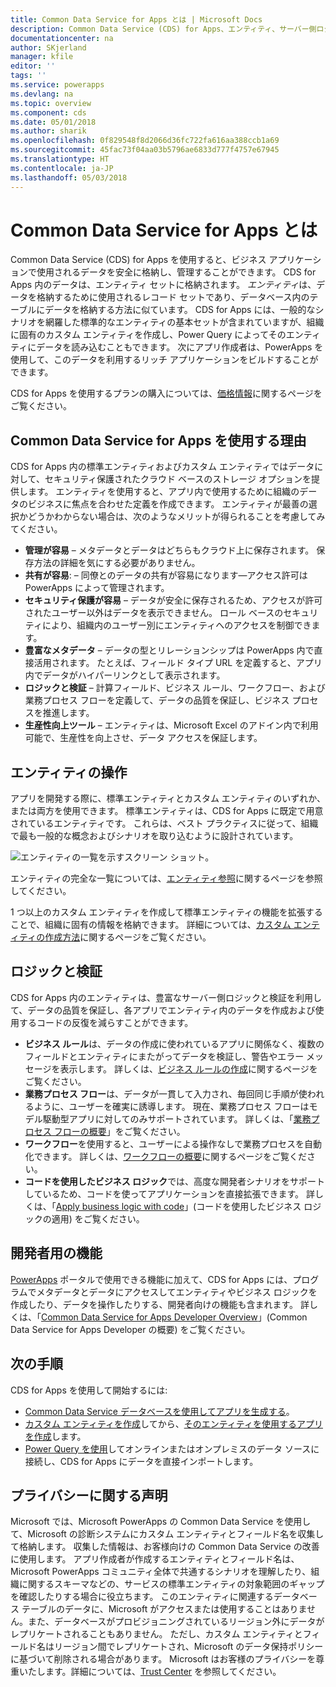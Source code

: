 ```yaml
---
title: Common Data Service for Apps とは | Microsoft Docs
description: Common Data Service (CDS) for Apps、エンティティ、サーバー側ロジックの概要について説明します。
documentationcenter: na
author: SKjerland
manager: kfile
editor: ''
tags: ''
ms.service: powerapps
ms.devlang: na
ms.topic: overview
ms.component: cds
ms.date: 05/01/2018
ms.author: sharik
ms.openlocfilehash: 0f829548f8d2066d36fc722fa616aa388ccb1a69
ms.sourcegitcommit: 45fac73f04aa03b5796ae6833d777f4757e67945
ms.translationtype: HT
ms.contentlocale: ja-JP
ms.lasthandoff: 05/03/2018
---
```

# <a name="what-is-common-data-service-for-apps"></a>Common Data Service for Apps とは
Common Data Service (CDS) for Apps を使用すると、ビジネス アプリケーションで使用されるデータを安全に格納し、管理することができます。 CDS for Apps 内のデータは、エンティティ セットに格納されます。 *エンティティ*は、データを格納するために使用されるレコード セットであり、データベース内のテーブルにデータを格納する方法に似ています。 CDS for Apps には、一般的なシナリオを網羅した標準的なエンティティの基本セットが含まれていますが、組織に固有のカスタム エンティティを作成し、Power Query によってそのエンティティにデータを読み込むこともできます。 次にアプリ作成者は、PowerApps を使用して、このデータを利用するリッチ アプリケーションをビルドすることができます。

CDS for Apps を使用するプランの購入については、[価格情報](../../administrator/pricing-billing-skus.md)に関するページをご覧ください。

## <a name="why-use-common-data-service-for-apps"></a>Common Data Service for Apps を使用する理由
CDS for Apps 内の標準エンティティおよびカスタム エンティティではデータに対して、セキュリティ保護されたクラウド ベースのストレージ オプションを提供します。 エンティティを使用すると、アプリ内で使用するために組織のデータのビジネスに焦点を合わせた定義を作成できます。 エンティティが最善の選択かどうかわからない場合は、次のようなメリットが得られることを考慮してみてください。

* **管理が容易** &ndash; メタデータとデータはどちらもクラウド上に保存されます。 保存方法の詳細を気にする必要がありません。
* **共有が容易**: &ndash; 同僚とのデータの共有が容易になります&mdash;アクセス許可は PowerApps によって管理されます。
* **セキュリティ保護が容易** &ndash; データが安全に保存されるため、アクセスが許可されたユーザー以外はデータを表示できません。 ロール ベースのセキュリティにより、組織内のユーザー別にエンティティへのアクセスを制御できます。
* **豊富なメタデータ** &ndash; データの型とリレーションシップは PowerApps 内で直接活用されます。 たとえば、フィールド タイプ URL を定義すると、アプリ内でデータがハイパーリンクとして表示されます。
* **ロジックと検証** &ndash; 計算フィールド、ビジネス ルール、ワークフロー、および業務プロセス フローを定義して、データの品質を保証し、ビジネス プロセスを推進します。
* **生産性向上ツール** &ndash; エンティティは、Microsoft Excel のアドイン内で利用可能で、生産性を向上させ、データ アクセスを保証します。

## <a name="interacting-with-entities"></a>エンティティの操作
アプリを開発する際に、標準エンティティとカスタム エンティティのいずれか、または両方を使用できます。 標準エンティティは、CDS for Apps に既定で用意されているエンティティです。 これらは、ベスト プラクティスに従って、組織で最も一般的な概念およびシナリオを取り込むように設計されています。

![エンティティの一覧を示すスクリーン ショット。](./media/data-platform-cds-intro/entitylist.png "エンティティの一覧")

エンティティの完全な一覧については、[エンティティ参照](https://docs.microsoft.com/en-us/powerapps/developer/common-data-service/reference/about-entity-reference)に関するページを参照してください。

1 つ以上のカスタム エンティティを作成して標準エンティティの機能を拡張することで、組織に固有の情報を格納できます。 詳細については、[カスタム エンティティの作成方法](create-custom-entity.md)に関するページをご覧ください。

## <a name="logic-and-validation"></a>ロジックと検証
CDS for Apps 内のエンティティは、豊富なサーバー側ロジックと検証を利用して、データの品質を保証し、各アプリでエンティティ内のデータを作成および使用するコードの反復を減らすことができます。

* **ビジネス ルール**は、データの作成に使われているアプリに関係なく、複数のフィールドとエンティティにまたがってデータを検証し、警告やエラー メッセージを表示します。 詳しくは、[ビジネス ルールの作成](./data-platform-create-business-rule.md)に関するページをご覧ください。
* **業務プロセス フロー**は、データが一貫して入力され、毎回同じ手順が使われるように、ユーザーを確実に誘導します。 現在、業務プロセス フローはモデル駆動型アプリに対してのみサポートされています。 詳しくは、「[業務プロセス フローの概要](/dynamics365/customer-engagement/customize/business-process-flows-overview)」をご覧ください。
* **ワークフロー**を使用すると、ユーザーによる操作なしで業務プロセスを自動化できます。 詳しくは、[ワークフローの概要](/dynamics365/customer-engagement/customize/workflow-processes)に関するページをご覧ください。
* **コードを使用したビジネス ロジック**では、高度な開発者シナリオをサポートしているため、コードを使ってアプリケーションを直接拡張できます。 詳しくは、「[Apply business logic with code](../../developer/common-data-service/apply-business-logic-with-code.md)」(コードを使用したビジネス ロジックの適用) をご覧ください。

## <a name="developer-capabilities"></a>開発者用の機能
[PowerApps](https://web.powerapps.com) ポータルで使用できる機能に加えて、CDS for Apps には、プログラムでメタデータとデータにアクセスしてエンティティやビジネス ロジックを作成したり、データを操作したりする、開発者向けの機能も含まれます。 詳しくは、「[Common Data Service for Apps Developer Overview](../../developer/common-data-service/overview.md)」(Common Data Service for Apps Developer の概要) をご覧ください。

## <a name="next-steps"></a>次の手順
CDS for Apps を使用して開始するには:
* [Common Data Service データベースを使用してアプリを生成する](../canvas-apps/data-platform-create-app-scratch.md)。
* [カスタム エンティティを作成](create-custom-entity.md)してから、[そのエンティティを使用するアプリを作成](../canvas-apps/data-platform-create-app.md)します。
* [Power Query を使用](./data-platform-cds-newentity-pq.md)してオンラインまたはオンプレミスのデータ ソースに接続し、CDS for Apps にデータを直接インポートします。

## <a name="privacy-notice"></a>プライバシーに関する声明
Microsoft では、Microsoft PowerApps の Common Data Service を使用して、Microsoft の診断システムにカスタム エンティティとフィールド名を収集して格納します。 収集した情報は、お客様向けの Common Data Service の改善に使用します。 アプリ作成者が作成するエンティティとフィールド名は、Microsoft PowerApps コミュニティ全体で共通するシナリオを理解したり、組織に関するスキーマなどの、サービスの標準エンティティの対象範囲のギャップを確認したりする場合に役立ちます。 このエンティティに関連するデータベース テーブルのデータに、Microsoft がアクセスまたは使用することはありません。また、データベースがプロビジョニングされているリージョン外にデータがレプリケートされることもありません。 ただし、カスタム エンティティとフィールド名はリージョン間でレプリケートされ、Microsoft のデータ保持ポリシーに基づいて削除される場合があります。 Microsoft はお客様のプライバシーを尊重いたします。詳細については、[Trust Center](https://www.microsoft.com/trustcenter/Privacy/default.aspx) を参照してください。
